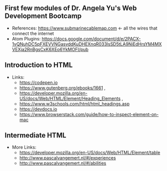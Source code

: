 First few modules of Dr. Angela Yu's Web Development Bootcamp
-
- References: https://www.submarinecablemap.com <- all the wires that connect the internet
- Atom Plugins: https://docs.google.com/document/d/e/2PACX-1vQNuhDC5pFXEVVNGasvddKuDHEXnqR033lsSD5tLA9NiEdHrsYM4MXVEXja2RnBgsCxK6XEo6YkMOFI/pub

Introduction to HTML
-
- Links:
  - https://codepen.io
  - https://www.gutenberg.org/ebooks/1661 ,
  - https://developer.mozilla.org/en-US/docs/Web/HTML/Element/Heading_Elements ,
  - https://www.w3schools.com/html/html_headings.asp
  - https://devdocs.io
  - https://www.browserstack.com/guide/how-to-inspect-element-on-mac

Intermediate HTML
-
- More Links:
  - https://developer.mozilla.org/en-US/docs/Web/HTML/Element/table
  - http://www.pascalvangemert.nl/#/experiences
  - http://www.pascalvangemert.nl/#/abilities
